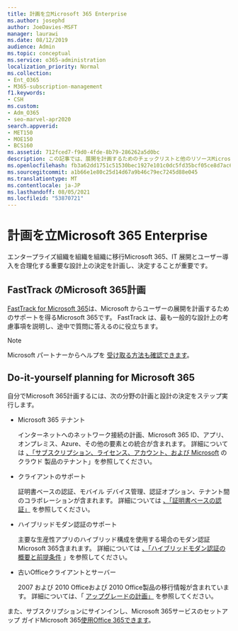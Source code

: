 ```yaml
---
title: 計画を立Microsoft 365 Enterprise
ms.author: josephd
author: JoeDavies-MSFT
manager: laurawi
ms.date: 08/12/2019
audience: Admin
ms.topic: conceptual
ms.service: o365-administration
localization_priority: Normal
ms.collection:
- Ent_O365
- M365-subscription-management
f1.keywords:
- CSH
ms.custom:
- Adm_O365
- seo-marvel-apr2020
search.appverid:
- MET150
- MOE150
- BCS160
ms.assetid: 712fced7-f9d0-4fde-8b79-286262a5d0bc
description: この記事では、展開を計画するためのチェックリストと他のリソースMicrosoft 365 Enterpriseします。
ms.openlocfilehash: fb3a62dd1751c51530bec1927e101c0dc5fd35bcf05ce8d7ac62d9fa5809909b
ms.sourcegitcommit: a1b66e1e80c25d14d67a9b46c79ec7245d88e045
ms.translationtype: MT
ms.contentlocale: ja-JP
ms.lasthandoff: 08/05/2021
ms.locfileid: "53870721"
---
```

# <a name="plan-for-microsoft-365-enterprise"></a>計画を立Microsoft 365 Enterprise

エンタープライズ組織を組織を組織に移行Microsoft 365、IT 展開とユーザー導入を合理化する重要な設計上の決定を計画し、決定することが重要です。 

## <a name="planning-with-microsoft-365-fasttrack"></a>FastTrack のMicrosoft 365計画

[FastTrack for Microsoft 365](https://www.microsoft.com/fasttrack/microsoft-365)は、Microsoft からユーザーの展開を計画するためのサポートを得るMicrosoft 365です。 FastTrack は、最も一般的な設計上の考慮事項を説明し、途中で質問に答えるのに役立ちます。 

>[!Note]
>Microsoft パートナーからヘルプを [受け取る方法も確認できます](https://www.microsoft.com/solution-providers/home)。
>

## <a name="do-it-yourself-planning-for-microsoft-365"></a>Do-it-yourself planning for Microsoft 365

自分でMicrosoft 365計画するには、次の分野の計画と設計の決定をステップ実行します。

- Microsoft 365 テナント

  インターネットへのネットワーク接続の計画、Microsoft 365 ID、アプリ、オンプレミス、Azure、その他の要素との統合が含まれます。 詳細については [、「サブスクリプション、ライセンス、アカウント、および Microsoft](subscriptions-licenses-accounts-and-tenants-for-microsoft-cloud-offerings.md) のクラウド 製品のテナント」を参照してください。

- クライアントのサポート

  証明書ベースの認証、モバイル デバイス管理、認証オプション、テナント間のコラボレーションが含まれます。 詳細については [、「証明書ベースの認証」](microsoft-365-client-support-certificate-based-authentication.md) を参照してください。

- ハイブリッドモダン認証のサポート

  主要な生産性アプリのハイブリッド構成を使用する場合のモダン認証Microsoft 365含まれます。 詳細については [、「ハイブリッドモダン認証の概要と前提条件](hybrid-modern-auth-overview.md) 」を参照してください。

- 古いOfficeクライアントとサーバー

  2007 および 2010 Officeおよび 2010 Office製品の移行情報が含まれています。 詳細については、「 [アップグレードの計画」](plan-upgrade-previous-versions-office.md) を参照してください。

また、サブスクリプションにサインインし、Microsoft 365サービスのセットアップ ガイドMicrosoft 365[使用Office 365できます](setup-guides-for-microsoft-365.md)。

